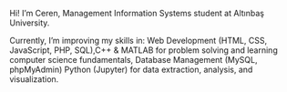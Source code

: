 Hi! I’m Ceren, Management Information Systems student at Altınbaş University.

Currently, I’m improving my skills in:
Web Development (HTML, CSS, JavaScript, PHP, SQL),C++ & MATLAB for problem solving and learning computer science fundamentals, Database Management (MySQL, phpMyAdmin) Python (Jupyter) for data extraction, analysis, and visualization.
